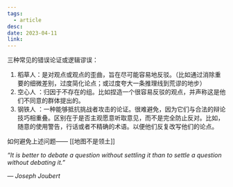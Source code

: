```yaml
---
tags:
  - article
desc: 
date: 2023-04-11
link: 
---
```


三种常见的错误论证或逻辑谬误：
1. 稻草人：是对观点或观点的歪曲，旨在尽可能容易地反驳。（比如通过消除重要的细微差别，过度简化论点；或过度夸大一条推理线到荒谬的地步）
2. 空心人 ：归因于不存在的组。比如捏造一个很容易反驳的观点，并声称这是他们不同意的群体提出的。
3. 钢铁人 ：一种能够抵抗挑战者攻击的论证。很难避免，因为它们与合法的辩论技巧相重叠。区别在于是否主观愿意听取意见，而不是完全防止反对。比如，随意的使用警告，行话或者不精确的术语。以便他们反复改写他们的论点。

如何避免上述问题—— [[地图不是领土]] 

_“It is better to debate a question without settling it than to settle a question without debating it.”_

_— Joseph Joubert_

